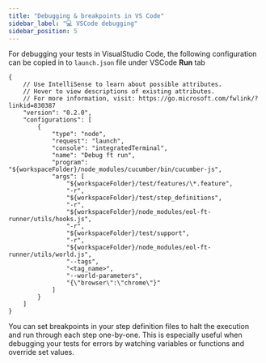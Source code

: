 ```yaml
---
title: "Debugging & breakpoints in VS Code"
sidebar_label: "💻 VSCode debugging"
sidebar_position: 5
---
```


For debugging your tests in VisualStudio Code, the following configuration can be copied in to `launch.json` file under VSCode **Run** tab

```
{
    // Use IntelliSense to learn about possible attributes.
    // Hover to view descriptions of existing attributes.
    // For more information, visit: https://go.microsoft.com/fwlink/?linkid=830387
    "version": "0.2.0",
    "configurations": [
        {
            "type": "node",
            "request": "launch",
            "console": "integratedTerminal",
            "name": "Debug ft run",
            "program": "${workspaceFolder}/node_modules/cucumber/bin/cucumber-js",
            "args": [
                "${workspaceFolder}/test/features/\*.feature",
                "-r",
                "${workspaceFolder}/test/step_definitions",
                "-r",
                "${workspaceFolder}/node_modules/eol-ft-runner/utils/hooks.js",
                "-r",
                "${workspaceFolder}/test/support",
                "-r",
                "${workspaceFolder}/node_modules/eol-ft-runner/utils/world.js",
                "--tags",
                "<tag_name>",
                "--world-parameters",
                "{\"browser\":\"chrome\"}"
            ]
        }
    ]
}
```

You can set breakpoints in your step definition files to halt the execution and run through each step one-by-one. This is especially useful when debugging your tests for errors by watching variables or functions and override set values.
